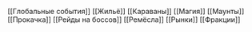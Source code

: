 [[Глобальные события]]
[[Жильё]]
[[Караваны]]
[[Магия]]
[[Маунты]]
[[Прокачка]]
[[Рейды на боссов]]
[[Ремёсла]]
[[Рынки]]
[[Фракции]]